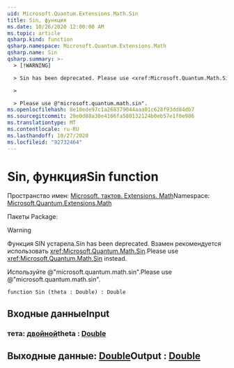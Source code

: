 ```yaml
---
uid: Microsoft.Quantum.Extensions.Math.Sin
title: Sin, функция
ms.date: 10/26/2020 12:00:00 AM
ms.topic: article
qsharp.kind: function
qsharp.namespace: Microsoft.Quantum.Extensions.Math
qsharp.name: Sin
qsharp.summary: >-
  > [!WARNING]

  > Sin has been deprecated. Please use <xref:Microsoft.Quantum.Math.Sin> instead.

  >

  > Please use @"microsoft.quantum.math.sin".
ms.openlocfilehash: 8e10ede97c1a268379044aaa01c628f93dd84db7
ms.sourcegitcommit: 29e0d88a30e4166fa580132124b0eb57e1f0e986
ms.translationtype: MT
ms.contentlocale: ru-RU
ms.lasthandoff: 10/27/2020
ms.locfileid: "92732464"
---
```

# <a name="sin-function"></a><span data-ttu-id="d9712-102">Sin, функция</span><span class="sxs-lookup"><span data-stu-id="d9712-102">Sin function</span></span>

<span data-ttu-id="d9712-103">Пространство имен: [Microsoft. тактов. Extensions. Math](xref:Microsoft.Quantum.Extensions.Math)</span><span class="sxs-lookup"><span data-stu-id="d9712-103">Namespace: [Microsoft.Quantum.Extensions.Math](xref:Microsoft.Quantum.Extensions.Math)</span></span>

<span data-ttu-id="d9712-104">Пакеты [](https://nuget.org/packages/)</span><span class="sxs-lookup"><span data-stu-id="d9712-104">Package: [](https://nuget.org/packages/)</span></span>


> [!WARNING]
> <span data-ttu-id="d9712-105">Функция SIN устарела.</span><span class="sxs-lookup"><span data-stu-id="d9712-105">Sin has been deprecated.</span></span> <span data-ttu-id="d9712-106">Взамен рекомендуется использовать <xref:Microsoft.Quantum.Math.Sin>.</span><span class="sxs-lookup"><span data-stu-id="d9712-106">Please use <xref:Microsoft.Quantum.Math.Sin> instead.</span></span>
>
> <span data-ttu-id="d9712-107">Используйте @"microsoft.quantum.math.sin".</span><span class="sxs-lookup"><span data-stu-id="d9712-107">Please use @"microsoft.quantum.math.sin".</span></span>



```qsharp
function Sin (theta : Double) : Double
```


## <a name="input"></a><span data-ttu-id="d9712-108">Входные данные</span><span class="sxs-lookup"><span data-stu-id="d9712-108">Input</span></span>

### <a name="theta--double"></a><span data-ttu-id="d9712-109">тета: [двойной](xref:microsoft.quantum.lang-ref.double)</span><span class="sxs-lookup"><span data-stu-id="d9712-109">theta : [Double](xref:microsoft.quantum.lang-ref.double)</span></span>





## <a name="output--double"></a><span data-ttu-id="d9712-110">Выходные данные: [Double](xref:microsoft.quantum.lang-ref.double)</span><span class="sxs-lookup"><span data-stu-id="d9712-110">Output : [Double](xref:microsoft.quantum.lang-ref.double)</span></span>

